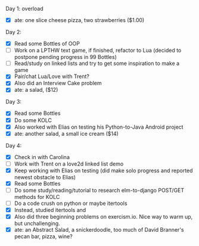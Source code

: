 Day 1: overload
* [X] ate: one slice cheese pizza, two strawberries ($1.00)

Day 2:
* [X] Read some Bottles of OOP
* [ ] Work on a LPTHW text game, if finished, refactor to Lua (decided to postpone pending progress in 99 Bottles)
* [ ] Read/study on linked lists and try to get some inspiration to make a game
* [X] Pair/chat Lua/Love with Trent?
* [X] Also did an Interview Cake problem
* [X] ate: a salad, ($12)

Day 3:
* [X] Read some Bottles
* [X] Do some KOLC
* [X] Also worked with Elias on testing his Python-to-Java Android project
* [X] ate: another salad, a small ice cream ($14)

Day 4:
* [X] Check in with Carolina
* [ ] Work with Trent on a love2d linked list demo
* [X] Keep working with Elias on testing (did make solo progress and reported newest obstacle to Elias)
* [X] Read some Bottles
* [ ] Do some study/reading/tutorial to research elm-to-django POST/GET methods for KOLC
* [ ] Do a code crush on python or maybe itertools
* [X] Instead, studied itertools and
* [X] Also did three beginning problems on exercism.io. Nice way to warm up, but unchallenging.
* [X] ate: an Abstract Salad, a snickerdoodle, too much of David Branner's pecan bar, pizza, wine?
